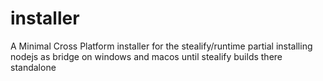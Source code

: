 # installer
A Minimal Cross Platform installer for the stealify/runtime partial installing nodejs as bridge on windows and macos until stealify builds there standalone
